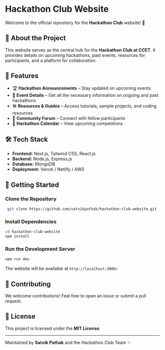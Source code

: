 # Hackathon Club Website

Welcome to the official repository for the **Hackathon Club** website! 🚀

## 📌 About the Project
This website serves as the central hub for the **Hackathon Club at CCET**. It provides details on upcoming hackathons, past events, resources for participants, and a platform for collaboration.

## 🎯 Features
- 🏆 **Hackathon Announcements** – Stay updated on upcoming events
- 📜 **Event Details** – Get all the necessary information on ongoing and past hackathons
- 🛠️ **Resources & Guides** – Access tutorials, sample projects, and coding resources
- 💬 **Community Forum** – Connect with fellow participants
- 📅 **Hackathon Calendar** – View upcoming competitions

## 🛠️ Tech Stack
- **Frontend:** Next.js, Tailwind CSS, React.js
- **Backend:** Node.js, Express.js
- **Database:** MongoDB
- **Deployment:** Vercel / Netlify / AWS

## 🚀 Getting Started
### Clone the Repository
```sh
 git clone https://github.com/satvikpathak/hackathon-club-website.git
```
### Install Dependencies
```sh
cd hackathon-club-website
npm install
```
### Run the Development Server
```sh
npm run dev
```
The website will be available at `http://localhost:3000/`

## 🤝 Contributing
We welcome contributions! Feel free to open an issue or submit a pull request.

## 📜 License
This project is licensed under the **MIT License**.

---
Maintained by **Satvik Pathak** and the Hackathon Club Team ✨

